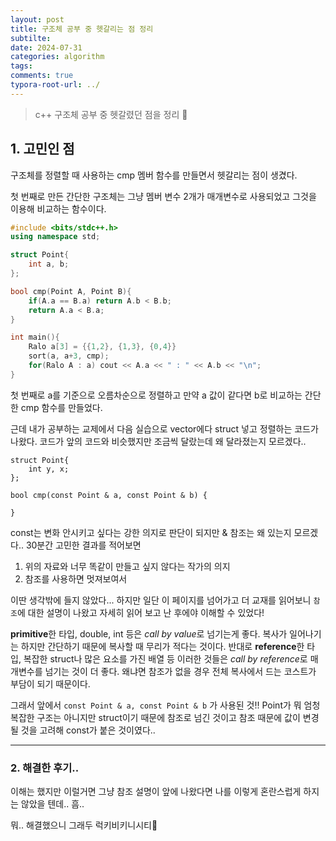 ```yaml
---
layout: post
title: 구조체 공부 중 헷갈리는 점 정리 
subtilte:
date: 2024-07-31
categories: algorithm
tags:
comments: true
typora-root-url: ../
---
```




> c++ 구조체 공부 중 헷갈렸던 점을 정리 :pencil:



## 1. 고민인 점

구조체를 정렬할 때 사용하는 cmp 멤버 함수를 만들면서 헷갈리는 점이 생겼다.

첫 번째로 만든 간단한 구조체는 그냥 멤버 변수 2개가 매개변수로 사용되었고 그것을 이용해 비교하는 함수이다.

```c++
#include <bits/stdc++.h>
using namespace std;

struct Point{
	int a, b;
};

bool cmp(Point A, Point B){
	if(A.a == B.a) return A.b < B.b;
	return A.a < B.a;
}

int main(){
	Ralo a[3] = {{1,2}, {1,3}, {0,4}}
	sort(a, a+3, cmp);
	for(Ralo A : a) cout << A.a << " : " << A.b << "\n";
}
```

첫 번째로 a를 기준으로 오름차순으로 정렬하고 만약 a 값이 같다면 b로 비교하는 간단한 cmp 함수를 만들었다.



근데 내가 공부하는 교제에서 다음 실습으로 vector에다 struct 넣고 정렬하는 코드가 나왔다. 코드가 앞의 코드와 비슷했지만 조금씩 달랐는데 왜 달라졌는지 모르겠다..



```
struct Point{
	int y, x;
};

bool cmp(const Point & a, const Point & b) {
	
}
```



const는 변화 안시키고 싶다는 강한 의지로 판단이 되지만 & 참조는 왜 있는지 모르겠다.. 30분간 고민한 결과를 적어보면

1. 위의 자료와 너무 똑같이 만들고 싶지 않다는 작가의 의지
2. 참조를 사용하면 멋져보여서

이딴 생각밖에 들지 않았다... 하지만 일단 이 페이지를 넘어가고 더 교재를 읽어보니 `참조`에 대한 설명이 나왔고 자세히 읽어 보고 난 후에야 이해할 수 있었다!

**primitive**한 타입, double, int 등은 *call by value*로 넘기는게 좋다. 복사가 일어나기는 하지만 간단하기 때문에 복사할 때 무리가 적다는 것이다. 반대로 **reference**한 타입, 복잡한 struct나 많은 요소를 가진 배열 등 이러한 것들은 *call by reference*로 매개변수를 넘기는 것이 더 좋다. 왜냐면 참조가 없을 경우 전체 복사에서 드는 코스트가 부담이 되기 때문이다.

그래서 앞에서 `const Point & a, const Point & b` 가 사용된 것!! Point가 뭐 엄청 복잡한 구조는 아니지만 struct이기 때문에 참조로 넘긴 것이고 참조 때문에 값이 변경될 것을 고려해 const가 붙은 것이였다..



---



### 2. 해결한 후기..

이해는 했지만 이럴거면 그냥 참조 설명이 앞에 나왔다면 나를 이렇게 혼란스럽게 하지는 않았을 텐데.. 흠..

뭐.. 해결했으니 그래두 럭키비키니시티:city_sunset:
